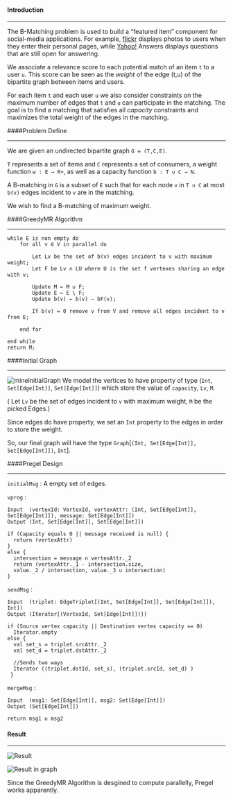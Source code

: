 #### Introduction

***

The B-Matching problem is used to build a “featured item” component for social-media applications. For example, [flickr](https://www.flickr.com) displays photos to users when they enter their personal pages, while [Yahoo!](https://www.yahoo.com) Answers displays questions that are still open for answering.

We associate a relevance score to each potential match of an item `t` to a user `u`. This score can be seen as the *weight* of the edge (t,u) of the bipartite graph between items and users. 

For each item `t` and each user `u` we also consider constraints on the maximum number of edges that `t` and `u` can participate in the matching. The goal is to find a matching that satisfies all *capacity* constraints and maximizes the total weight of the edges in the matching. 


####Problem Define

***

We are given an undirected bipartite graph `G = (T,C,E)`.
 
 `T` represents a set of items and `C` represents a set of consumers, a weight function `w : E → R+`, as well as a capacity function `b : T ∪ C → N`. 
 
 A B-matching in `G` is a subset of `E` such that for each node `v` in `T ∪ C` at most `b(v)` edges incident to `v` are in the matching. 
 
 We wish to find a B-matching of maximum weight.



####GreedyMR Algorithm

***

	while E is non empty do 
		for all v ∈ V in parallel do
		
			Let Lv be the set of b(v) edges incident to v with maximum weight;
			Let F be Lv ∩ LU where U is the set f vertexes sharing an edge with v; 
			
			Update M ← M ∪ F;
			Update E ← E \ F;
			Update b(v) ← b(v) − bF(v);
			
			If b(v) = 0 remove v from V and remove all edges incident to v from E;
			
		end for 
		
	end while 
	return M;
	
####Initial Graph

***

![mineInitialGraph](http://i.imgur.com/MVrCr2M.png)
We model the vertices to have property of type (`Int`, `Set[Edge[Int]]`, `Set[Edge[Int]]`) which store the value of `capacity`, `Lv`, `M`.

( Let `Lv` be the set of edges incident to `v` with maximum weight, `M` be the picked Edges.) 

Since edges do have property, we set an `Int` property to the edges in order to store the weight. 

So, our final graph will have the type `Graph`[`(Int, Set[Edge[Int]], Set[Edge[Int]])`, `Int`]. 



####Pregel Design

***

`initialMsg` : A empty set of edges.

`vprog` : 

	Input  (vertexId: VertexId, vertexAttr: (Int, Set[Edge[Int]], Set[Edge[Int]]), message: Set[Edge[Int]])
	Output (Int, Set[Edge[Int]], Set[Edge[Int]])
	
	if (Capacity equals 0 || message received is null) {
      return (vertexAttr)
    }
    else {
      intersection = message ∩ vertexAttr._2
      return (vertexAttr._1 - intersection.size, 
      value._2 / intersection, value._3 ∪ intersection)
    }

		


`sendMsg` :


	Input  (triplet: EdgeTriplet[(Int, Set[Edge[Int]], Set[Edge[Int]]), Int])
	Output (Iterator[(VertexId, Set[Edge[Int]])])

    if (Source vertex capacity || Destination vertex capacity == 0)
      Iterator.empty
    else {
      val set_s = triplet.srcAttr._2
      val set_d = triplet.dstAttr._2
      
      //Sends two ways
      Iterator ((triplet.dstId, set_s), (triplet.srcId, set_d) )
     }


`mergeMsg` :

	Input  (msg1: Set[Edge[Int]], msg2: Set[Edge[Int]])
	Output (Set[Edge[Int]])

	return msg1 ∪ msg2
    

#### Result

***

![Result](http://i.imgur.com/d9nYIjl.png)


![Result in graph](http://i.imgur.com/APV3St4.png)

Since the GreedyMR Algorithm is desgined to compute parallelly, Pregel works apparently. 


